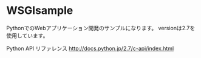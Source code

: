 # WSGIsample

PythonでのWebアプリケーション開発のサンプルになります。
versionは2.7を使用しています。

Python API リファレンス 
http://docs.python.jp/2.7/c-api/index.html

